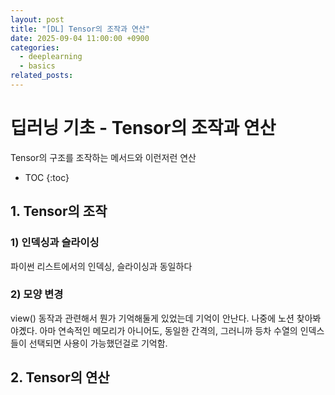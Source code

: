 ```yaml
---
layout: post
title: "[DL] Tensor의 조작과 연산"
date: 2025-09-04 11:00:00 +0900
categories:
  - deeplearning
  - basics
related_posts:
---
```


# 딥러닝 기초 - Tensor의 조작과 연산

Tensor의 구조를 조작하는 메서드와 이런저런 연산

<!-- prettier-ignore-start -->
* TOC
{:toc}

<!-- prettier-ignore-end -->

## 1. Tensor의 조작

### 1) 인덱싱과 슬라이싱

파이썬 리스트에서의 인덱싱, 슬라이싱과 동일하다

### 2) 모양 변경

view() 동작과 관련해서 뭔가 기억해둘게 있었는데 기억이 안난다.
나중에 노션 찾아봐야곘다. 아마 연속적인 메모리가 아니어도, 동일한 간격의, 그러니까 등차 수열의 인덱스들이 선택되면 사용이 가능했던걸로 기억함.

## 2. Tensor의 연산
